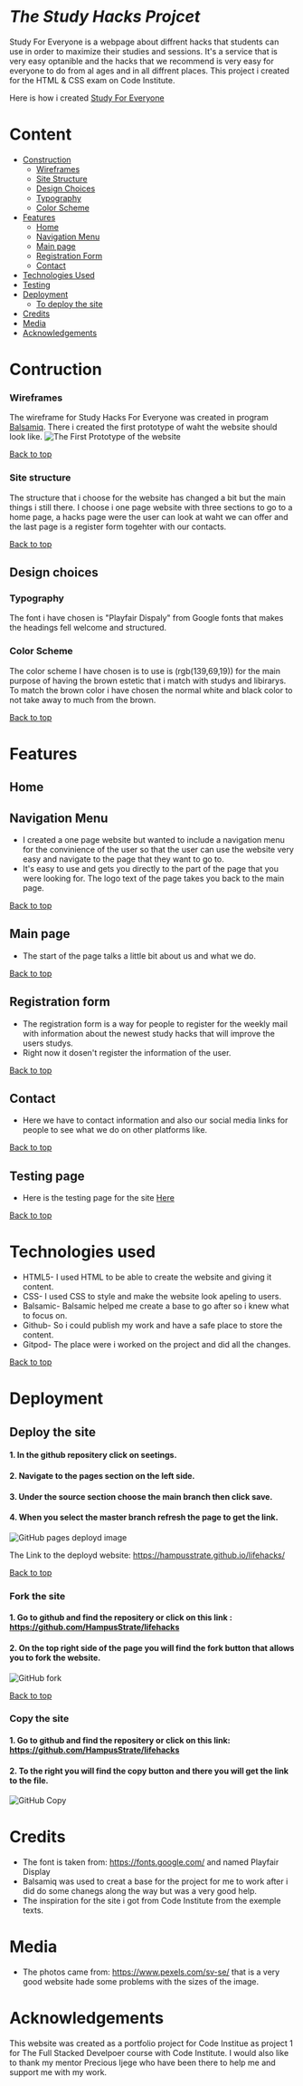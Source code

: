 #  _The Study Hacks Projcet_

Study For Everyone is a webpage about diffrent hacks that students can use in order to maximize their studies and sessions.
It's a service that is very easy optanible and the hacks that we recommend is very easy for everyone to do from al ages and in all diffrent places.
This project i created for the HTML & CSS exam on Code Institute.

Here is how i created <a href="https://hampusstrate.github.io/lifehacks/" target="-blank" rel="noopener">Study For Everyone</a>

# Content
* [Construction](<#construction>)
    * [Wireframes](<#wireframes>)
    * [Site Structure](<#site-structure>)
    * [Design Choices](<#design-choices>)
    * [Typography](<#typography>)
    * [Color Scheme](<#color-scheme>) 
* [Features](<#features>)
    * [Home](<#home>)
    * [Navigation Menu](<#navigation-menu>)
    * [Main page](<#main-page>)
    * [Registration Form](<#registration-form>)
    * [Contact](<#contact>)
* [Technologies Used](<#technologies-used>)
* [Testing](<#testing-page>)
* [Deployment](<#deployment>)
    * [To deploy the site](<#deploy-the-site>)
* [Credits](<#credits>)
* [Media](<#media>)
* [Acknowledgements](<#acknowledgements>)

# Contruction
###  Wireframes
The wireframe for Study Hacks For Everyone was created in program [Balsamiq](https://balsamiq.com/wireframes/?gclid=CjwKCAjw7p6aBhBiEiwA83fGutWOeJ5356YG_PS_EkyZU_WPpN1oS4yZT1vhnJv-dQKOTzuPum_pBBoCvC8QAvD_BwE). There i created the first prototype of waht the website should look like.
![The First Prototype of the website](assets/images/balsamiq%20test%201.png)

[Back to top](<#content>)
###  Site structure
The structure that i choose for the website has changed a bit but the main things i still there. I choose i one page website with three sections to go to a home page, a hacks page were the user can look at waht we can offer and the last page is a register form togehter with our contacts.

[Back to top](<#content>)
##  Design choices
###  Typography
The font i have chosen is "Playfair Dispaly" from Google fonts that makes the headings fell welcome and structured.
### Color Scheme
The color scheme I have chosen is to use is (rgb(139,69,19)) for the main purpose of having the brown estetic that i match with studys and libirarys.
To match the brown color i have chosen the normal white and black color to not take away to much from the brown.

[Back to top](<#content>)
# Features
## Home
## Navigation Menu
* I created a one page website but wanted to include a navigation menu for the convinience of the user so that the user can use the website very easy and navigate to the page that they want to go to.
* It's easy to use and gets you directly to the part of the page that you were looking for. The logo text of the page takes you back to the main page.

[Back to top](<#content>)
## Main page
* The start of the page talks a little bit about us and what we do.

[Back to top](<#content>)
## Registration form
* The registration form is a way for people to register for the weekly mail with information about the newest study hacks that will improve the users studys.
* Right now it dosen't register the information of the user.

[Back to top](<#content>)
## Contact
* Here we have to contact information and also our social media links for people to see what we do on other platforms like.

[Back to top](<#content>)
## Testing page
* Here is the testing page for the site <a href="testing.md">Here</a>

[Back to top](<#content>)

# Technologies used
* HTML5- I used HTML to be able to create the website and giving it content.
* CSS- I used CSS to style and make the website look apeling to users.  
* Balsamic- Balsamic helped me create a base to go after so i knew what to focus on.
* Github- So i could publish my work and have a safe place to store the content.
* Gitpod- The place were i worked on the project and did all the changes.

[Back to top](<#content>)

# Deployment
## Deploy the site
   #### 1. In the github repositery click on seetings.
   #### 2. Navigate to the pages section on the left side.
   #### 3. Under the source section choose the main branch then click save.
   #### 4. When you select the master branch refresh the page to get the link.

![GitHub pages deployd image](assets/images/steps.png)

The Link to the deployd website: https://hampusstrate.github.io/lifehacks/

[Back to top](<#content>)
### Fork the site
#### 1. Go to github and find the repositery or click on this link : https://github.com/HampusStrate/lifehacks
#### 2. On the top right side of the page you will find the fork button that allows you to fork the website.

![GitHub fork](assets/images/fork2.png)

[Back to top](<#content>)
### Copy the site
#### 1. Go to github and find the repositery or click on this link: https://github.com/HampusStrate/lifehacks
#### 2. To the right you will find the copy button and there you will get the link to the file.

![GitHub Copy](assets/images/Fork.png)

# Credits
* The font is taken from: https://fonts.google.com/ and named Playfair Display
* Balsamiq was used to creat a base for the project for me to work after i did do some chanegs along the way but was a very good help.
 * The inspiration for the site i got from Code Institute from the exemple texts.

 # Media
 * The photos came from: https://www.pexels.com/sv-se/ that is a very good website hade some problems with the sizes of the image.

 # Acknowledgements
 This website was created as a portfolio project for Code Institue as project 1 for The Full Stacked Develpoer course with Code Institute. I would also like to thank my mentor Precious Ijege who have been there to help me and support me with my work.